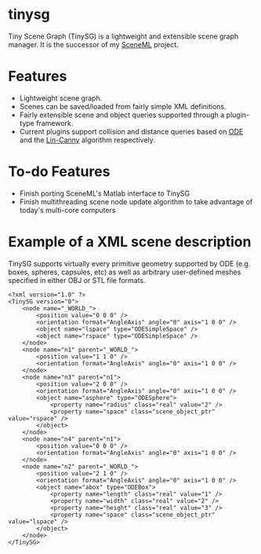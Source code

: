 # tinysg
Tiny Scene Graph (TinySG) is a lightweight and extensible scene graph manager. It is the successor of my [SceneML](https://code.google.com/p/sceneml/) project.

# Features
* Lightweight scene graph.
* Scenes can be saved/loaded from fairly simple XML definitions.
* Fairly extensible scene and object queries supported through a plugin-type framework.
* Current plugins support collision and distance queries based on [ODE](http://www.ode.org) and the [Lin-Canny](http://www.cs.berkeley.edu/~jfc/mirtich/collDet.html) algorithm respectively.

# To-do Features
* Finish porting SceneML's Matlab interface to TinySG
* Finish multithreading scene node update algorithm to take advantage of today's multi-core computers

# Example of a XML scene description

TinySG supports virtually every primitive geometry supported by ODE (e.g. boxes, spheres, capsules, etc) as well as arbitrary user-defined meshes specified in either OBJ or STL file formats.

    <?xml version="1.0" ?>
    <TinySG version="0">
        <node name="_WORLD_">
            <position value="0 0 0" />
            <orientation format="AngleAxis" angle="0" axis="1 0 0" />
            <object name="lspace" type="ODESimpleSpace" />
            <object name="rspace" type="ODESimpleSpace" />
        </node>
        <node name="n1" parent="_WORLD_">
            <position value="1 1 0" />
            <orientation format="AngleAxis" angle="0" axis="1 0 0" />
        </node>
        <node name="n3" parent="n1">
            <position value="2 0 0" />
            <orientation format="AngleAxis" angle="0" axis="1 0 0" />
            <object name="asphere" type="ODESphere">
                <property name="radius" class="real" value="2" />
                <property name="space" class="scene_object_ptr" value="rspace" />
            </object>
        </node>
        <node name="n4" parent="n1">
            <position value="0 0 0" />
            <orientation format="AngleAxis" angle="0" axis="1 0 0" />
        </node>
        <node name="n2" parent="_WORLD_">
            <position value="2 1 0" />
            <orientation format="AngleAxis" angle="0" axis="1 0 0" />
            <object name="abox" type="ODEBox">
                <property name="length" class="real" value="1" />
                <property name="width" class="real" value="2" />
                <property name="height" class="real" value="3" />
                <property name="space" class="scene_object_ptr" value="lspace" />
            </object>
        </node>
    </TinySG>